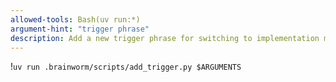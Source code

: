 ```yaml
---
allowed-tools: Bash(uv run:*)
argument-hint: "trigger phrase"
description: Add a new trigger phrase for switching to implementation mode
---
```


!`uv run .brainworm/scripts/add_trigger.py $ARGUMENTS`